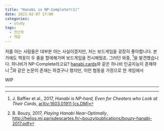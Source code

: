 ```yaml
---
title: "Hanabi is NP-Complete?(1)"
date: 2021-02-07 17:00
categories:
  - study
tags:
  - 전산학
  - 게임
---
```


저를 아는 사람들은 대부분 아는 사실이겠지만, 저는 보드게임을 굉장히 좋아합니다. 본가에도 책꽂이 두 줄을 할애해가며 보드게임을 전시해뒀죠. 그러던 와중, [^1]을 발견했습니다. 하나비가 NP-Complete라고요? [hanabi.cards](https://hanabi.cards)와 같은 하나비 인공지능이 존재하니 [^2]와 같은 논문이 존재는 하겠구나 했지만, 이런 협동을 가정으로 한 게임에서

WIP

---

[^1]: J. Baffier et al., 2017, *Hanabi is NP-hard, Even for Cheaters who Look at Their Cards*, [arXiv:1603.01911 [cs.DM]](https://arxiv.org/abs/1603.01911)

[^2]: B. Bouzy, 2017, *Playing Hanabi Near-Optimally*, http://helios.mi.parisdescartes.fr/~bouzy/publications/bouzy-hanabi-2017.pdf
